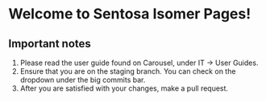# Welcome to Sentosa Isomer Pages!

## Important notes
1. Please read the user guide found on Carousel, under IT -> User Guides.
2. Ensure that you are on the staging branch. You can check on the dropdown under the big commits bar.
3. After you are satisfied with your changes, make a pull request.
